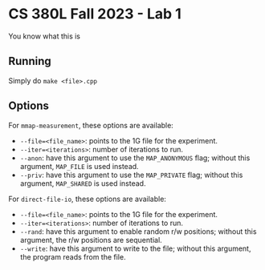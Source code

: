 # CS 380L Fall 2023 - Lab 1
You know what this is

## Running

Simply do `make <file>.cpp`

## Options

For `mmap-measurement`, these options are available:
- `--file=<file_name>`: points to the 1G file for the experiment.
- `--iter=<iterations>`: number of iterations to run.
- `--anon`: have this argument to use the `MAP_ANONYMOUS` flag; without this argument, `MAP_FILE` is used instead.
- `--priv`: have this argument to use the `MAP_PRIVATE` flag; without this argument, `MAP_SHARED` is used instead.

For `direct-file-io`, these options are available:
- `--file=<file_name>`: points to the 1G file for the experiment.
- `--iter=<iterations>`: number of iterations to run.
- `--rand`: have this argument to enable random r/w positions; without this argument, the r/w positions are sequential.
- `--write`: have this argument to write to the file; without this argument, the program reads from the file.
